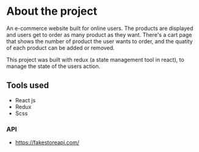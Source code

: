 # About the project

An e-commerce website built for online users. The products are displayed and users get to order as many product as they want. There's a cart page that shows the number of product the user wants to order, and the quatity of each product can be added or removed.

This project was built with redux (a state management tool in react), to manage the state of the users action.

## Tools used

- React js
- Redux
- Scss

### API

- https://fakestoreapi.com/

